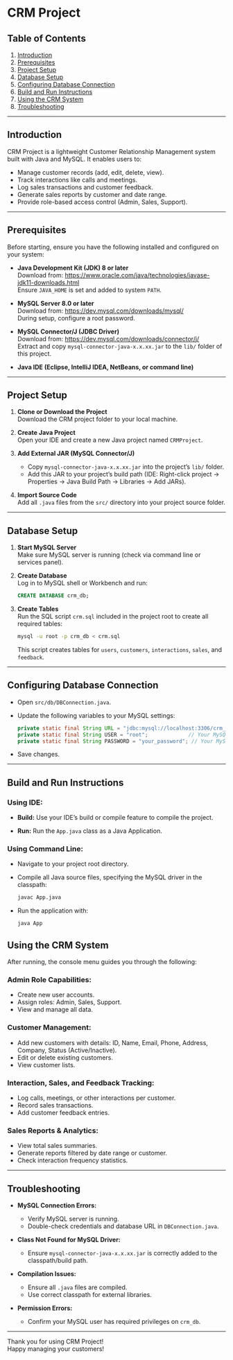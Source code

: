 # CRM Project

## Table of Contents
1. [Introduction](#introduction)  
2. [Prerequisites](#prerequisites)  
3. [Project Setup](#project-setup)  
4. [Database Setup](#database-setup)  
5. [Configuring Database Connection](#configuring-database-connection)  
6. [Build and Run Instructions](#build-and-run-instructions)  
7. [Using the CRM System](#using-the-crm-system)  
8. [Troubleshooting](#troubleshooting)  

---

## Introduction
 CRM Project is a lightweight Customer Relationship Management system built with Java and MySQL. It enables users to:

- Manage customer records (add, edit, delete, view).  
- Track interactions like calls and meetings.  
- Log sales transactions and customer feedback.  
- Generate sales reports by customer and date range.  
- Provide role-based access control (Admin, Sales, Support).

---

## Prerequisites

Before starting, ensure you have the following installed and configured on your system:

- **Java Development Kit (JDK) 8 or later**  
  Download from: https://www.oracle.com/java/technologies/javase-jdk11-downloads.html  
  Ensure `JAVA_HOME` is set and added to system `PATH`.

- **MySQL Server 8.0 or later**  
  Download from: https://dev.mysql.com/downloads/mysql/  
  During setup, configure a root password.

- **MySQL Connector/J (JDBC Driver)**  
  Download from: https://dev.mysql.com/downloads/connector/j/  
  Extract and copy `mysql-connector-java-x.x.xx.jar` to the `lib/` folder of this project.

- **Java IDE (Eclipse, IntelliJ IDEA, NetBeans, or command line)**

---

## Project Setup

1. **Clone or Download the Project**  
   Download the CRM project folder to your local machine.

2. **Create Java Project**  
   Open your IDE and create a new Java project named `CRMProject`.

3. **Add External JAR (MySQL Connector/J)**  
   - Copy `mysql-connector-java-x.x.xx.jar` into the project’s `lib/` folder.  
   - Add this JAR to your project’s build path (IDE: Right-click project → Properties → Java Build Path → Libraries → Add JARs).

4. **Import Source Code**  
   Add all `.java` files from the `src/` directory into your project source folder.

---

## Database Setup

1. **Start MySQL Server**  
   Make sure MySQL server is running (check via command line or services panel).

2. **Create Database**  
   Log in to MySQL shell or Workbench and run:

   ```sql
   CREATE DATABASE crm_db;
   ```

3. **Create Tables**  
   Run the SQL script `crm.sql` included in the project root to create all required tables:

   ```bash
   mysql -u root -p crm_db < crm.sql
   ```

   This script creates tables for `users`, `customers`, `interactions`, `sales`, and `feedback`.

---

## Configuring Database Connection

- Open `src/db/DBConnection.java`.

- Update the following variables to your MySQL settings:

  ```java
  private static final String URL = "jdbc:mysql://localhost:3306/crm_db?useSSL=false&serverTimezone=UTC";
  private static final String USER = "root";             // Your MySQL username
  private static final String PASSWORD = "your_password"; // Your MySQL password
  ```

- Save changes.

---

## Build and Run Instructions

### Using IDE:

- **Build:** Use your IDE’s build or compile feature to compile the project.

- **Run:** Run the `App.java` class as a Java Application.

### Using Command Line:

- Navigate to your project root directory.

- Compile all Java source files, specifying the MySQL driver in the classpath:

  ```bash
  javac App.java
  ```

- Run the application with:

  ```bash
  java App
  ```


## Using the CRM System

After running, the console menu guides you through the following:

### Admin Role Capabilities:
- Create new user accounts.  
- Assign roles: Admin, Sales, Support.  
- View and manage all data.

### Customer Management:
- Add new customers with details: ID, Name, Email, Phone, Address, Company, Status (Active/Inactive).  
- Edit or delete existing customers.  
- View customer lists.

### Interaction, Sales, and Feedback Tracking:
- Log calls, meetings, or other interactions per customer.  
- Record sales transactions.  
- Add customer feedback entries.

### Sales Reports & Analytics:
- View total sales summaries.  
- Generate reports filtered by date range or customer.  
- Check interaction frequency statistics.

---
## Troubleshooting

- **MySQL Connection Errors:**  
  - Verify MySQL server is running.  
  - Double-check credentials and database URL in `DBConnection.java`.

- **Class Not Found for MySQL Driver:**  
  - Ensure `mysql-connector-java-x.x.xx.jar` is correctly added to the classpath/build path.

- **Compilation Issues:**  
  - Ensure all `.java` files are compiled.  
  - Use correct classpath for external libraries.

- **Permission Errors:**  
  - Confirm your MySQL user has required privileges on `crm_db`.

---

Thank you for using CRM Project!  
Happy managing your customers!
```
